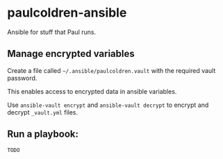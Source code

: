 # paulcoldren-ansible

Ansible for stuff that Paul runs.

## Manage encrypted variables
Create a file called `~/.ansible/paulcoldren.vault` with the required vault password.

This enables access to encrypted data in ansible variables.

Use `ansible-vault encrypt` and `ansible-vault decrypt` to encrypt and decrypt `_vault.yml` files.

## Run a playbook:
 ```
TODO
```
